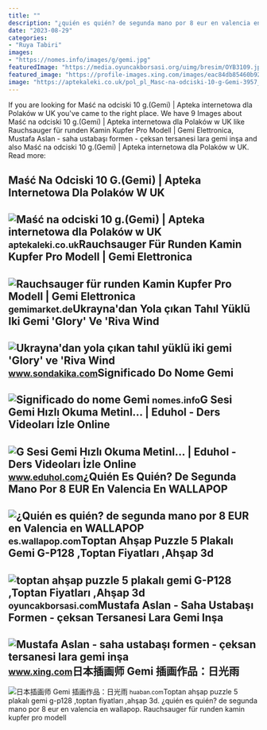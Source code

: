```yaml
---
title: ""
description: "¿quién es quién? de segunda mano por 8 eur en valencia en wallapop"
date: "2023-08-29"
categories:
- "Ruya Tabiri"
images:
- "https://nomes.info/images/g/gemi.jpg"
featuredImage: "https://media.oyuncakborsasi.org/uimg/bresim/OYB3109.jpg"
featured_image: "https://profile-images.xing.com/images/eac84db85460b92dd7b7c4f97953f8a8-2/mustafa-aslan.1024x1024.jpg"
image: "https://aptekaleki.co.uk/pol_pl_Masc-na-odciski-10-g-Gemi-3957_3.jpg"
---
```


If you are looking for Maść na odciski 10 g.(Gemi) | Apteka internetowa dla Polaków w UK you've came to the right place. We have 9 Images about Maść na odciski 10 g.(Gemi) | Apteka internetowa dla Polaków w UK like Rauchsauger für runden Kamin Kupfer Pro Modell | Gemi Elettronica, Mustafa Aslan - saha ustabaşı formen - çeksan tersanesi lara gemi inşa and also Maść na odciski 10 g.(Gemi) | Apteka internetowa dla Polaków w UK. Read more:

Maść Na Odciski 10 G.(Gemi) | Apteka Internetowa Dla Polaków W UK
-----------------------------------------------------------------

 ![Maść na odciski 10 g.(Gemi) | Apteka internetowa dla Polaków w UK](https://aptekaleki.co.uk/pol_pl_Masc-na-odciski-10-g-Gemi-3957_3.jpg) <small>aptekaleki.co.uk</small>Rauchsauger Für Runden Kamin Kupfer Pro Modell | Gemi Elettronica
-----------------------------------------------------------------

 ![Rauchsauger für runden Kamin Kupfer Pro Modell | Gemi Elettronica](https://static.gemimarket.it/img/schede/aspiratori/rame-tondo/img-camino-regolazione-rame-tondo.jpg) <small>gemimarket.de</small>Ukrayna'dan Yola çıkan Tahıl Yüklü Iki Gemi 'Glory' Ve 'Riva Wind
-----------------------------------------------------------------

 ![Ukrayna'dan yola çıkan tahıl yüklü iki gemi 'Glory' ve 'Riva Wind](https://i2.sdacdn.com/haber/2022/08/09/ukrayna-dan-yola-cikan-tahil-yuklu-iki-gemi-g-15154399_amp.jpg) <small>www.sondakika.com</small>Significado Do Nome Gemi
------------------------

 ![Significado do nome Gemi](https://nomes.info/images/g/gemi.jpg) <small>nomes.info</small>G Sesi Gemi Hızlı Okuma Metinl... | Eduhol - Ders Videoları İzle Online
-----------------------------------------------------------------------

 ![G Sesi Gemi Hızlı Okuma Metinl... | Eduhol - Ders Videoları İzle Online](https://www.eduhol.com/uploads/contents/2054/thumbnails/thumb_md/g-sesi-gemi-hizli-okuma-metinleri_1390126775.jpg) <small>www.eduhol.com</small>¿Quién Es Quién? De Segunda Mano Por 8 EUR En Valencia En WALLAPOP
------------------------------------------------------------------

 ![¿Quién es quién? de segunda mano por 8 EUR en Valencia en WALLAPOP](https://cdn.wallapop.com/images/10420/dj/u6/__/c10420p819381416/i2833431180.jpg?pictureSize=W640) <small>es.wallapop.com</small>Toptan Ahşap Puzzle 5 Plakalı Gemi G-P128 ,Toptan Fiyatları ,Ahşap 3d
---------------------------------------------------------------------

 ![toptan ahşap puzzle 5 plakalı gemi G-P128 ,Toptan Fiyatları ,Ahşap 3d](https://media.oyuncakborsasi.org/uimg/bresim/OYB3109.jpg) <small>oyuncakborsasi.com</small>Mustafa Aslan - Saha Ustabaşı Formen - çeksan Tersanesi Lara Gemi Inşa
----------------------------------------------------------------------

 ![Mustafa Aslan - saha ustabaşı formen - çeksan tersanesi lara gemi inşa](https://profile-images.xing.com/images/eac84db85460b92dd7b7c4f97953f8a8-2/mustafa-aslan.1024x1024.jpg) <small>www.xing.com</small>日本插画师 Gemi 插画作品：日光雨
-------------------

 ![日本插画师 Gemi 插画作品：日光雨](https://gd-hbimg.huaban.com/c11cd7f7151021069f334c450f54292a33b82800f9dab-RPigef_fw86) <small>huaban.com</small>Toptan ahşap puzzle 5 plakalı gemi g-p128 ,toptan fiyatları ,ahşap 3d. ¿quién es quién? de segunda mano por 8 eur en valencia en wallapop. Rauchsauger für runden kamin kupfer pro modell
